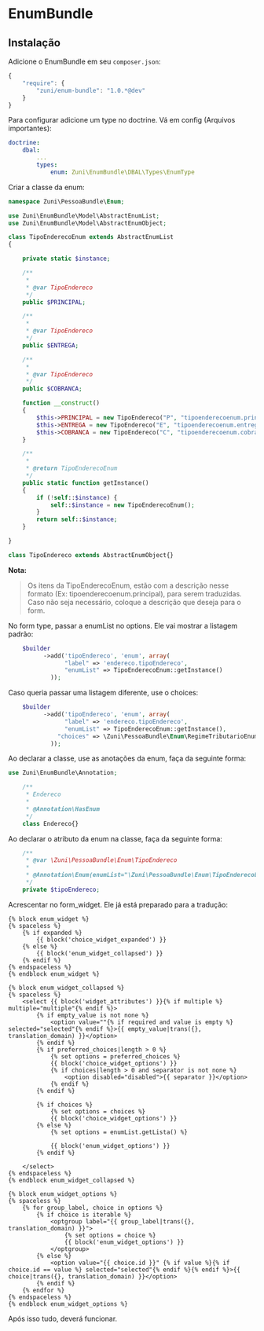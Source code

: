 EnumBundle
==========

## Instalação

Adicione o EnumBundle em seu `composer.json`:

```js
{
    "require": {
        "zuni/enum-bundle": "1.0.*@dev"
    }
}
```

Para configurar adicione um type no doctrine.
Vá em config (Arquivos importantes):

``` yaml
doctrine:
    dbal:
        ...
        types:
            enum: Zuni\EnumBundle\DBAL\Types\EnumType
```

Criar a classe da enum:

``` php
namespace Zuni\PessoaBundle\Enum;

use Zuni\EnumBundle\Model\AbstractEnumList;
use Zuni\EnumBundle\Model\AbstractEnumObject;

class TipoEnderecoEnum extends AbstractEnumList
{

    private static $instance;

    /**
     *
     * @var TipoEndereco 
     */
    public $PRINCIPAL;

    /**
     *
     * @var TipoEndereco 
     */
    public $ENTREGA;

    /**
     *
     * @var TipoEndereco 
     */
    public $COBRANCA;

    function __construct()
    {
        $this->PRINCIPAL = new TipoEndereco("P", "tipoenderecoenum.principal");
        $this->ENTREGA = new TipoEndereco("E", "tipoenderecoenum.entrega");
        $this->COBRANCA = new TipoEndereco("C", "tipoenderecoenum.cobraca");
    }

    /**
     * 
     * @return TipoEnderecoEnum
     */
    public static function getInstance()
    {
        if (!self::$instance) {
            self::$instance = new TipoEnderecoEnum();
        }
        return self::$instance;
    }

}

class TipoEndereco extends AbstractEnumObject{}
```

**Nota:**

> Os itens da TipoEnderecoEnum, estão com a descrição nesse formato (Ex: tipoenderecoenum.principal), 
> para serem traduzidas.
> Caso não seja necessário, coloque a descrição que deseja para o form.

No form type, passar a enumList no options. Ele vai mostrar a listagem padrão:

``` php
    $builder
          ->add('tipoEndereco', 'enum', array(
                "label" => 'endereco.tipoEndereco',
                "enumList" => TipoEnderecoEnum::getInstance()
            ));
```
            
Caso queria passar uma listagem diferente, use o choices:

``` php
    $builder
          ->add('tipoEndereco', 'enum', array(
                "label" => 'endereco.tipoEndereco',
                "enumList" => TipoEnderecoEnum::getInstance(),
              "choices" => \Zuni\PessoaBundle\Enum\RegimeTributarioEnum::getInstance()->getLista(),
            ));
```
            
Ao declarar a classe, use as anotações da enum, faça da seguinte forma:

``` php
use Zuni\EnumBundle\Annotation;

    /**
     * Endereco
     *
     * @Annotation\HasEnum
     */
    class Endereco{}
```

Ao declarar o atributo da enum na classe, faça da seguinte forma:

``` php
    /**
     * @var \Zuni\PessoaBundle\Enum\TipoEndereco
     * 
     * @Annotation\Enum(enumList="\Zuni\PessoaBundle\Enum\TipoEnderecoEnum")
     */
    private $tipoEndereco;
```
    
Acrescentar no form_widget. Ele já está preparado para a tradução:

``` twig
{% block enum_widget %}
{% spaceless %}
    {% if expanded %}
        {{ block('choice_widget_expanded') }}
    {% else %}
        {{ block('enum_widget_collapsed') }}
    {% endif %}
{% endspaceless %}
{% endblock enum_widget %}

{% block enum_widget_collapsed %}
{% spaceless %}
    <select {{ block('widget_attributes') }}{% if multiple %} multiple="multiple"{% endif %}>
        {% if empty_value is not none %}
            <option value=""{% if required and value is empty %} selected="selected"{% endif %}>{{ empty_value|trans({}, translation_domain) }}</option>
        {% endif %}
        {% if preferred_choices|length > 0 %}
            {% set options = preferred_choices %}
            {{ block('choice_widget_options') }}
            {% if choices|length > 0 and separator is not none %}
                <option disabled="disabled">{{ separator }}</option>
            {% endif %}
        {% endif %}
                
        {% if choices %}
            {% set options = choices %}
            {{ block('choice_widget_options') }}
        {% else %}        
            {% set options = enumList.getLista() %}
                
            {{ block('enum_widget_options') }}
        {% endif %}        
                
    </select>
{% endspaceless %}
{% endblock enum_widget_collapsed %}
        
{% block enum_widget_options %}
{% spaceless %}
    {% for group_label, choice in options %}
        {% if choice is iterable %}
            <optgroup label="{{ group_label|trans({}, translation_domain) }}">
                {% set options = choice %}
                {{ block('enum_widget_options') }}
            </optgroup>
        {% else %}
            <option value="{{ choice.id }}" {% if value %}{% if choice.id == value %} selected="selected"{% endif %}{% endif %}>{{ choice|trans({}, translation_domain) }}</option>
        {% endif %}
    {% endfor %}
{% endspaceless %}
{% endblock enum_widget_options %}

```
Após isso tudo, deverá funcionar.
